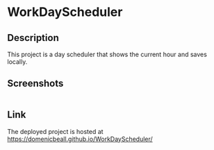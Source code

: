 # WorkDayScheduler

## Description
This project is a day scheduler that shows the current hour and saves locally.

## Screenshots
<img scr="Screenshots/SS1.PNG">

## Link
The deployed project is hosted at <a href="https://domenicbeall.github.io/WorkDayScheduler/" target="_blank">https://domenicbeall.github.io/WorkDayScheduler/</a>